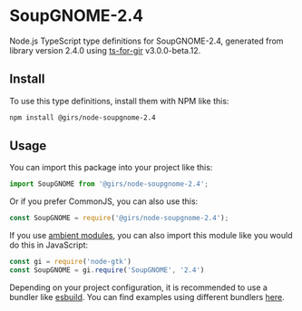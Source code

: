 
# SoupGNOME-2.4

Node.js TypeScript type definitions for SoupGNOME-2.4, generated from library version 2.4.0 using [ts-for-gir](https://github.com/gjsify/ts-for-gjs) v3.0.0-beta.12.

## Install

To use this type definitions, install them with NPM like this:
```bash
npm install @girs/node-soupgnome-2.4
```

## Usage

You can import this package into your project like this:
```ts
import SoupGNOME from '@girs/node-soupgnome-2.4';
```

Or if you prefer CommonJS, you can also use this:
```ts
const SoupGNOME = require('@girs/node-soupgnome-2.4');
```

If you use [ambient modules](https://github.com/gjsify/ts-for-gir/tree/main/packages/cli#ambient-modules), you can also import this module like you would do this in JavaScript:

```ts
const gi = require('node-gtk')
const SoupGNOME = gi.require('SoupGNOME', '2.4')
```

Depending on your project configuration, it is recommended to use a bundler like [esbuild](https://esbuild.github.io/). You can find examples using different bundlers [here](https://github.com/gjsify/ts-for-gir/tree/main/examples).